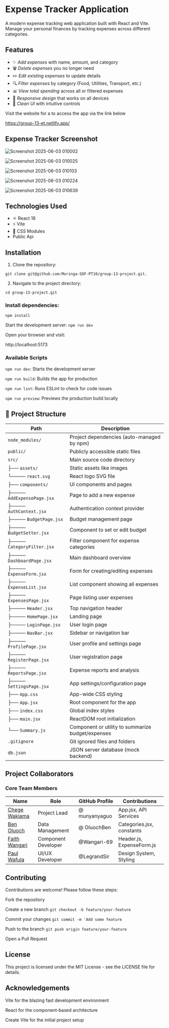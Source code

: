 # Expense Tracker Application

A modern expense tracking web application built with React and Vite. Manage your personal finances by tracking expenses across different categories.

## Features

- ✨ *Add expenses* with name, amount, and category
- 🗑️ *Delete expenses* you no longer need
- ✏️ *Edit existing expenses* to update details
- 🔍 *Filter expenses* by category (Food, Utilities, Transport, etc.)
- 📊 *View total spending* across all or filtered expenses
- 📱 *Responsive design* that works on all devices
- 🎨 *Clean UI* with intuitive controls

Visit the website for a to access the app via the link below

 https://group-13-et.netlify.app/

 ## Expense Tracker Screenshot
![Screenshot 2025-06-03 010002](https://github.com/user-attachments/assets/f6aa2e51-5a1d-45c5-90cd-1a88b2aea131)

![Screenshot 2025-06-03 010025](https://github.com/user-attachments/assets/a5481b6d-3808-4d33-8dfa-bde5b5643e79)

![Screenshot 2025-06-03 010103](https://github.com/user-attachments/assets/8246cf67-cb7d-4ead-bcb1-0ccb633ad595)

![Screenshot 2025-06-03 010224](https://github.com/user-attachments/assets/f575050b-95a4-4371-9914-c5285e09df2d)

![Screenshot 2025-06-03 010639](https://github.com/user-attachments/assets/f08ea3b5-4a6c-4e1a-9bff-e0b4b558b968)



## Technologies Used

- ⚛️ React 18
- ⚡ Vite
- 🎨 CSS Modules
- Public Api

## Installation

1. Clone the repository:
   
  `git clone git@github.com:Moringa-SDF-PT10/group-13-project.git.`

2. Navigate to the project directory:

  `cd group-13-project.git`
### Install dependencies:
  `npm install`

Start the development server:
 `npm run dev`

Open your browser and visit:

http://localhost:5173

### Available Scripts
`npm run dev`: Starts the development server

`npm run build`: Builds the app for production

`npm run lint`: Runs ESLint to check for code issues

`npm run preview`: Previews the production build locally

## 📁 Project Structure
| Path                       | Description                                       |
| -------------------------- | ------------------------------------------------- |
| `node_modules/`            | Project dependencies (auto-managed by npm)        |
| `public/`                  | Publicly accessible static files                  |
| `src/`                     | Main source code directory                        |
| ├── `assets/`              | Static assets like images                         |
| └──── `react.svg`          | React logo SVG file                               |
| ├── `components/`          | UI components and pages                           |
| ├──── `AddExpensePage.jsx` | Page to add a new expense                         |
| ├──── `AuthContext.jsx`    | Authentication context provider                   |
| ├──── `BudgetPage.jsx`     | Budget management page                            |
| ├──── `BudgetSetter.jsx`   | Component to set or edit budget                   |
| ├──── `CategoryFilter.jsx` | Filter component for expense categories           |
| ├──── `DashboardPage.jsx`  | Main dashboard overview                           |
| ├──── `ExpenseForm.jsx`    | Form for creating/editing expenses                |
| ├──── `ExpenseList.jsx`    | List component showing all expenses               |
| ├──── `ExpensesPage.jsx`   | Page listing user expenses                        |
| ├──── `Header.jsx`         | Top navigation header                             |
| ├──── `HomePage.jsx`       | Landing page                                      |
| ├──── `LoginPage.jsx`      | User login page                                   |
| ├──── `NavBar.jsx`         | Sidebar or navigation bar                         |
| ├──── `ProfilePage.jsx`    | User profile and settings page                    |
| ├──── `RegisterPage.jsx`   | User registration page                            |
| ├──── `ReportsPage.jsx`    | Expense reports and analysis                      |
| ├──── `SettingsPage.jsx`   | App settings/configuration page                   |
| ├── `App.css`              | App-wide CSS styling                              |
| ├── `App.jsx`              | Root component for the app                        |
| ├── `index.css`            | Global index styles                               |
| ├── `main.jsx`             | ReactDOM root initialization                      |
| └── `Summary.js`           | Component or utility to summarize budget/expenses |
| `.gitignore`               | Git ignored files and folders                     |
| `db.json`                  | JSON server database (mock backend)               |

## Project Collaborators

### Core Team Members
| Name              | Role                | GitHub Profile | Contributions |
|-------------------|---------------------|----------------|---------------|
| [Chege Wakiama]() | Project Lead        | @ munyanyaguo  | App.jsx, API Services     |
| [Ben Oluoch]()    | Data Management     | @ OluochBen    | Categories.jsx, constants |
| [Faith Wangari]() | Component Developer | @Wangari-69    | Header.js, ExpenseForm.js |
| [Paul Wafula]()   | UI/UX Developer     | @LegrandSir    | Design System, Styling    |


## Contributing
Contributions are welcome! Please follow these steps:

Fork the repository

Create a new branch `git checkout -b feature/your-feature`

Commit your changes `git commit -m 'Add some feature`

Push to the branch `git push origin feature/your-feature`

Open a Pull Request

## License
This project is licensed under the MIT License - see the LICENSE file for details.

## Acknowledgements
Vite for the blazing fast development environment

React for the component-based architecture

Create Vite for the initial project setup
